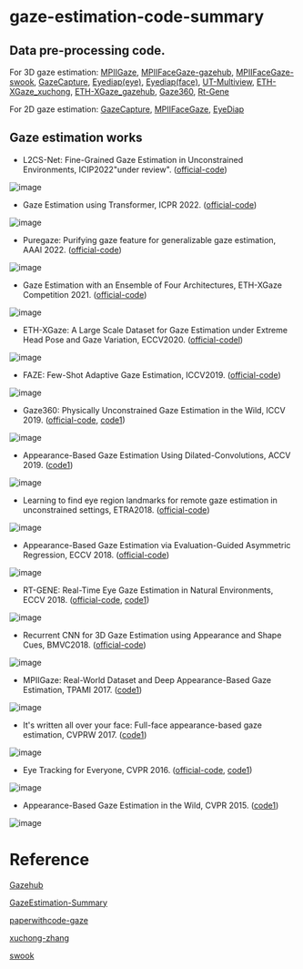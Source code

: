 # gaze-estimation-code-summary
## Data pre-processing code.
For 3D gaze estimation: [MPIIGaze](http://phi-ai.buaa.edu.cn/Gazehub/3D-dataset/#mpiigaze), [MPIIFaceGaze-gazehub](http://phi-ai.buaa.edu.cn/Gazehub/3D-dataset/#mpiifacegaze), [MPIIFaceGaze-swook](https://github.com/swook/faze_preprocess), [GazeCapture](https://github.com/swook/faze_preprocess), [Eyediap(eye)](http://phi-ai.buaa.edu.cn/Gazehub/3D-dataset/#eyediap-eye), [Eyediap(face)](http://phi-ai.buaa.edu.cn/Gazehub/3D-dataset/#eyediap-face), [UT-Multiview](http://phi-ai.buaa.edu.cn/Gazehub/3D-dataset/#ut-multiview),
[ETH-XGaze_xuchong](https://github.com/xucong-zhang/ETH-XGaze/blob/7803922ce0eb7015485e2a78e9f8afff0f9db7a6/normalization_example.py#L39),
[ETH-XGaze_gazehub](http://phi-ai.buaa.edu.cn/Gazehub/3D-dataset/#eth-xgaze), [Gaze360](http://phi-ai.buaa.edu.cn/Gazehub/3D-dataset/#gaze360), [Rt-Gene](http://phi-ai.buaa.edu.cn/Gazehub/3D-dataset/#rt-gene)

For 2D gaze estimation: [GazeCapture](http://phi-ai.buaa.edu.cn/Gazehub/2D-dataset/#gazecapture), [MPIIFaceGaze](http://phi-ai.buaa.edu.cn/Gazehub/2D-dataset/#mpiifacegaze), [EyeDiap](http://phi-ai.buaa.edu.cn/Gazehub/2D-dataset/#eyediap)

## Gaze estimation works
* L2CS-Net: Fine-Grained Gaze Estimation in Unconstrained Environments, ICIP2022"under review". ([official-code](https://github.com/ahmednull/l2cs-net))

![image](https://user-images.githubusercontent.com/26761880/174731320-ec233cce-8659-4202-a470-57902cda5952.png)

* Gaze Estimation using Transformer, ICPR 2022. ([official-code](https://github.com/yihuacheng/GazeTR))

![image](https://user-images.githubusercontent.com/26761880/174578497-040b633d-edd2-4b09-ac2a-1215f875fe85.png)

* Puregaze: Purifying gaze feature for generalizable gaze estimation, AAAI 2022. ([official-code](https://github.com/yihuacheng/PureGaze))

![image](https://user-images.githubusercontent.com/26761880/174579784-3a71b6ff-40b8-41e0-ba34-0ab9be7aea6d.png)

* Gaze Estimation with an Ensemble of Four Architectures, ETH-XGaze Competition 2021. ([official-code](https://github.com/VIPL-TAL-GAZE/GAZE2021))

![image](https://user-images.githubusercontent.com/26761880/174730323-2aa32f6c-a0a2-47ca-bbc3-d1622a9a1256.png)

* ETH-XGaze: A Large Scale Dataset for Gaze Estimation under Extreme Head Pose and Gaze Variation, ECCV2020. ([official-codel](https://github.com/xucong-zhang/ETH-XGaze))

![image](https://user-images.githubusercontent.com/26761880/174726434-db9c5db8-20a5-441d-a126-0c63cc83afae.png)

* FAZE: Few-Shot Adaptive Gaze Estimation, ICCV2019. ([official-code](https://github.com/NVlabs/few_shot_gaze))

![image](https://user-images.githubusercontent.com/26761880/174726747-b613a88e-6631-4e4a-acea-f33b6b1394ee.png)

* Gaze360: Physically Unconstrained Gaze Estimation in the Wild, ICCV 2019. ([official-code](https://github.com/erkil1452/gaze360), [code1](https://github.com/yihuacheng/Gaze360))

![image](https://user-images.githubusercontent.com/26761880/174583745-c46127a0-02e6-456f-9d9e-10b3f966ab1e.png)

* Appearance-Based Gaze Estimation Using Dilated-Convolutions, ACCV 2019. ([code1](https://github.com/yihuacheng/Dilated-Net))

![image](https://user-images.githubusercontent.com/26761880/174702356-d3dd3960-0abb-40c1-b12e-31012813b088.png)

* Learning to find eye region landmarks for remote gaze estimation in unconstrained settings, ETRA2018. ([official-code](https://github.com/swook/GazeML))

![image](https://user-images.githubusercontent.com/26761880/174728173-e4d1a08e-1bba-47b2-b5f1-a20fc3cf9299.png)

* Appearance-Based Gaze Estimation via Evaluation-Guided Asymmetric Regression, ECCV 2018. ([official-code](https://github.com/yihuacheng/ARE-GazeEstimation))

![image](https://user-images.githubusercontent.com/26761880/174580698-339e552f-39d9-43d4-a86b-f81d695934bf.png)

* RT-GENE: Real-Time Eye Gaze Estimation in Natural Environments, ECCV 2018. ([official-code](https://github.com/Tobias-Fischer/rt_gene), [code1](https://github.com/yihuacheng/RT-Gene))

![image](https://user-images.githubusercontent.com/26761880/174702999-4893ca77-5146-40d9-8f06-8cc84aedd5dc.png)

* Recurrent CNN for 3D Gaze Estimation using Appearance and Shape Cues, BMVC2018. ([official-code](https://github.com/crisie/RecurrentGaze))

![image](https://user-images.githubusercontent.com/26761880/174731642-14741890-5f49-4545-a733-4ef7e1cea0df.png)

* MPIIGaze: Real-World Dataset and Deep Appearance-Based Gaze Estimation, TPAMI 2017. ([code1](https://github.com/yihuacheng/Gaze-Net))

![image](https://user-images.githubusercontent.com/26761880/174710049-cd1dc398-45fa-45a6-98b7-d242b80e20b1.png)

* It's written all over your face: Full-face appearance-based gaze estimation, CVPRW 2017. ([code1](https://github.com/yihuacheng/Full-face))

![image](https://user-images.githubusercontent.com/26761880/174710734-952dfb7e-90a5-4f35-8243-2d1b1751fd52.png)

* Eye Tracking for Everyone, CVPR 2016. ([official-code](https://github.com/CSAILVision/GazeCapture), [code1](https://github.com/yihuacheng/Itracker))

![image](https://user-images.githubusercontent.com/26761880/174711314-ab202fe4-fa44-42c3-a745-e17eefc7bd41.png)

* Appearance-Based Gaze Estimation in the Wild, CVPR 2015. ([code1](https://github.com/yihuacheng/Mnist))

![image](https://user-images.githubusercontent.com/26761880/174712034-ebb4c2fc-8683-46a4-b67e-432a326a3747.png)







# Reference
[Gazehub](http://phi-ai.buaa.edu.cn/Gazehub/)

[GazeEstimation-Summary](https://github.com/yihuacheng/GazeEstimation-Summary)

[paperwithcode-gaze](https://paperswithcode.com/task/gaze-estimation)

[xuchong-zhang](https://github.com/xucong-zhang?tab=repositories)

[swook](https://github.com/swook)
